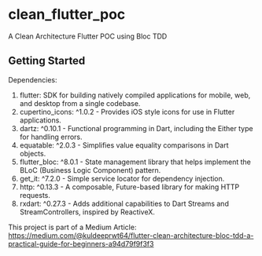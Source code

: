 # clean_flutter_poc

A Clean Architecture Flutter POC using Bloc TDD

## Getting Started

Dependencies:

1. flutter: SDK for building natively compiled applications for mobile, web, and desktop from a single codebase.
2. cupertino_icons: ^1.0.2 - Provides iOS style icons for use in Flutter applications.
3. dartz: ^0.10.1 - Functional programming in Dart, including the Either type for handling errors.
4. equatable: ^2.0.3 - Simplifies value equality comparisons in Dart objects.
5. flutter_bloc: ^8.0.1 - State management library that helps implement the BLoC (Business Logic Component) pattern.
6. get_it: ^7.2.0 - Simple service locator for dependency injection.
7. http: ^0.13.3 - A composable, Future-based library for making HTTP requests.
8. rxdart: ^0.27.3 - Adds additional capabilities to Dart Streams and StreamControllers, inspired by ReactiveX.

This project is part of a Medium Article: https://medium.com/@kuldeeprwt64/flutter-clean-architecture-bloc-tdd-a-practical-guide-for-beginners-a94d79f9f3f3
